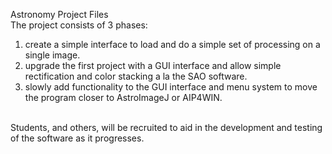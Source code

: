 Astronomy Project Files<br>
The project consists of 3 phases:<br>
1.  create a simple interface to load and do a simple set of processing on a single image.<br>
2.  upgrade the first project with a GUI interface and allow simple rectification and color stacking a la the SAO software.<br>
3.  slowly add functionality to the GUI interface and menu system to move the program closer to AstroImageJ or AIP4WIN.<br>
<br>
Students, and others, will be recruited to aid in the development and testing of the software as it progresses.
